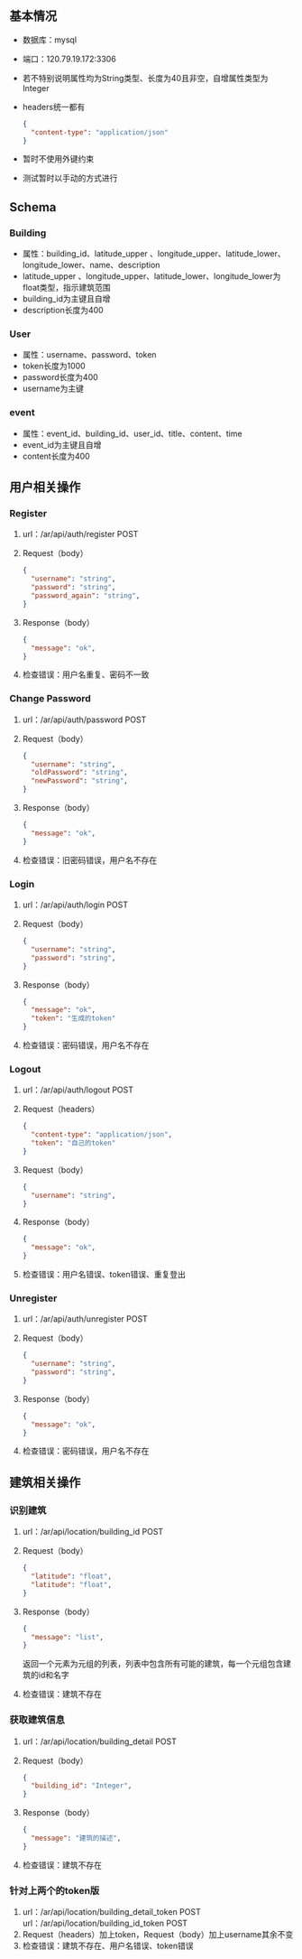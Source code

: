 ## 基本情况

- 数据库：mysql

- 端口：120.79.19.172:3306

- 若不特别说明属性均为String类型、长度为40且非空，自增属性类型为Integer

- headers统一都有

  ```json
  {
    "content-type": "application/json"
  }
  ```

- 暂时不使用外键约束

- 测试暂时以手动的方式进行

## Schema

### Building

- 属性：building_id、latitude_upper 、longitude_upper、latitude_lower、longitude_lower、name、description
- latitude_upper 、longitude_upper、latitude_lower、longitude_lower为float类型，指示建筑范围
- building_id为主键且自增
- description长度为400

### User

- 属性：username、password、token
- token长度为1000
- password长度为400
- username为主键

### event

- 属性：event_id、building_id、user_id、title、content、time
- event_id为主键且自增
- content长度为400

## 用户相关操作

### Register

1. url：/ar/api/auth/register  POST

2. Request（body）

   ```json
   {
     "username": "string",
     "password": "string",
     "password_again": "string",
   }
   ```

3. Response（body）

   ```json
   {
     "message": "ok",
   }
   ```

4. 检查错误：用户名重复、密码不一致

### Change Password

1. url：/ar/api/auth/password  POST

2. Request（body）

   ```json
   {
     "username": "string",
     "oldPassword": "string",
     "newPassword": "string",
   }
   ```

3. Response（body）

   ```json
   {
     "message": "ok",
   }
   ```

4. 检查错误：旧密码错误，用户名不存在

### Login

1. url：/ar/api/auth/login  POST

2. Request（body）

   ```json
   {
     "username": "string",
     "password": "string",
   }
   ```

3. Response（body）

   ```json
   {
     "message": "ok",
     "token": "生成的token"
   }
   ```

4. 检查错误：密码错误，用户名不存在

### Logout

1. url：/ar/api/auth/logout  POST

2. Request（headers）

   ```json
   {
     "content-type": "application/json",
     "token": "自己的token"
   }
   ```

3. Request（body）

   ```json
   {
     "username": "string",
   }
   ```

4. Response（body）

   ```json
   {
     "message": "ok",
   }
   ```

4. 检查错误：用户名错误、token错误、重复登出

### Unregister

1. url：/ar/api/auth/unregister  POST

2. Request（body）

   ```json
   {
     "username": "string",
     "password": "string",
   }
   ```

3. Response（body）

   ```json
   {
     "message": "ok",
   }
   ```

4. 检查错误：密码错误，用户名不存在

## 建筑相关操作

### 识别建筑

1. url：/ar/api/location/building_id  POST

2. Request（body）

   ```json
   {
     "latitude": "float",
     "latitude": "float",
   }
   ```

3. Response（body）

   ```json
   {
     "message": "list",
   }
   ```

   返回一个元素为元组的列表，列表中包含所有可能的建筑，每一个元组包含建筑的id和名字

4. 检查错误：建筑不存在

### 获取建筑信息

1. url：/ar/api/location/building_detail  POST

2. Request（body）

   ```json
   {
     "building_id": "Integer",
   }
   ```

3. Response（body）

   ```json
   {
     "message": "建筑的描述",
   }
   ```

4. 检查错误：建筑不存在

### 针对上两个的token版

1. url：/ar/api/location/building_detail_token  POST        url：/ar/api/location/building_id_token  POST
2. Request（headers）加上token，Request（body）加上username其余不变
3. 检查错误：建筑不存在、用户名错误、token错误
